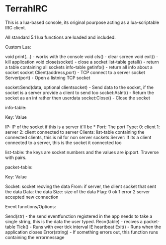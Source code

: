 TerrahIRC
=========
This is a lua-based console, its original pourpose acting as a lua-scriptable IRC client.

All standard 5.1 lua functions are loaded and included.

Custom Lua:

void print(...) - works with the console
void cls() - clear screen
void exit() - kill application
void close(socket) - close a socket
list-table getall() - return a table containing all sockets
info-table getinfo() - return all info about a socket
socket Client(address,port) - TCP connect to a server
socket Server(port) - Open a listning TCP socket

socket:Send(data, optional clientsocket) - Send data to the socket, if the socket is a server provide a client to send too
socket:AsInt() - Return the socket as an int rather then userdata
socket:Close() - Close the socket

info-table:

Key: Value

IP: IP of the socket if this is a server it'll be *
Port: The port
Type: 0: client 1: server 2: client connected to server
Clients: list-table containing the connected clients, this is nil for non server sockets
Server: If its a client connected to a server, this is the socket it connected too

list-table: the keys are socket numbers and the values are ip:port. Traverse with pairs.

packet-table:

Key: Value

Socket: socket recving the data
From: if server, the client socket that sent the data
Data: the data
Size: size of the data
Flag: 0 ok 1 error 2 server accepted new connection

Event functions/Options:

Send(str) - the send eventfunction registered in the app needs to take a single string, this is the data the user typed.
Recv(table) - recives a packet-table
Tick() - Runs with ever tick interval IE heartbeat
Exit() - Runs when the application closes
Error(string) - If something errors out, this function runs containing the errormessage
